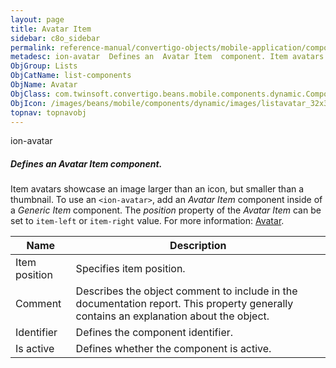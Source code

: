 ```yaml
---
layout: page
title: Avatar Item
sidebar: c8o_sidebar
permalink: reference-manual/convertigo-objects/mobile-application/components/list-components/avatar-item/
metadesc: ion-avatar  Defines an  Avatar Item  component. Item avatars showcase an image larger than an icon, but smaller than a thumbnail. To use an  &lt;ion-a
ObjGroup: Lists
ObjCatName: list-components
ObjName: Avatar
ObjClass: com.twinsoft.convertigo.beans.mobile.components.dynamic.ComponentManager$1
ObjIcon: /images/beans/mobile/components/dynamic/images/listavatar_32x32.png
topnav: topnavobj
---
```

ion-avatar
##### Defines an <i>Avatar Item</i> component.
Item avatars showcase an image larger than an icon, but smaller than a thumbnail.
To use an <code>&lt;ion-avatar&gt;</code>, add an <i>Avatar Item</i> component inside of a <i>Generic Item</i> component. The <i>position</i> property of the <i>Avatar Item</i> can be set to <code>item-left</code> or <code>item-right</code> value.
 For more information: <a href='https://ionicframework.com/docs/v3/components/#avatar-list' target='_blank'>Avatar</a>.

Name | Description 
--- | ---
Item position | Specifies item position.
Comment | Describes the object comment to include in the documentation report.  This property generally contains an explanation about the object. 
Identifier | Defines the component identifier.  
Is active | Defines whether the component is active. 

